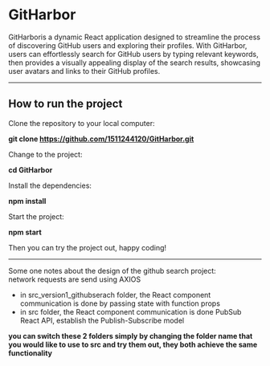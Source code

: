 # GitHarbor
GitHarboris a dynamic React application designed to streamline the process of discovering GitHub users and exploring their profiles. With GitHarbor, users can effortlessly search for GitHub users by typing relevant keywords, then provides a visually appealing display of the search results, showcasing user avatars and links to their GitHub profiles.
<hr>

## How to run the project

Clone the repository to your local computer:

<b>git clone https://github.com/1511244120/GitHarbor.git</b>

Change to the project:

<b>cd GitHarbor</b>

Install the dependencies:

<b>npm install</b>

Start the project:

<b>npm start</b>

Then you can try the project out, happy coding!

<hr>
Some one notes about the design of the github search project:<br>
network requests are send using AXIOS

- in src_version1_githubserach folder, the React component communication is done by passing state with function props
- in src folder, the React component communication is done PubSub React API, establish the Publish-Subscribe model

**you can switch these 2 folders simply by changing the folder name that you would like to use to src and try them out, they both achieve the same functionality**
